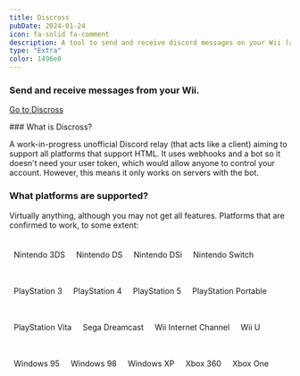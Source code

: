 ```yaml
---
title: Discross
pubDate: 2024-01-24
icon: fa-solid fa-comment
description: A tool to send and receive discord messages on your Wii (and other devices)!
type: "Extra"
color: 1496e0
---
```


### Send and receive messages from your Wii.

<a href="https://discross.rc24.xyz/" style="margin-top:8px; width:100%;" class="btn btn-success"><i class="fa fa-link"></i> Go to Discross</a>
<br>



### What is Discross?

A work-in-progress unofficial Discord relay (that acts like a client) aiming to support all platforms that support HTML. It uses webhooks and a bot so it doesn't need your user token, which would allow anyone to control your account. However, this means it only works on servers with the bot.


### What platforms are supported?

Virtually anything, although you may not get all features. Platforms that are confirmed to work, to some extent:

<div style="display:flex; flex-direction:row; flex-wrap:wrap; gap:4px;">
<p style="padding:8px; background-color:var(--bg-color-tertiary); border-radius:4px;">Nintendo 3DS</p>
<p style="padding:8px; background-color:var(--bg-color-tertiary); border-radius:4px;">Nintendo DS</p>
<p style="padding:8px; background-color:var(--bg-color-tertiary); border-radius:4px;">Nintendo DSi</p>
<p style="padding:8px; background-color:var(--bg-color-tertiary); border-radius:4px;">Nintendo Switch</p>
<p style="padding:8px; background-color:var(--bg-color-tertiary); border-radius:4px;">PlayStation 3</p>
<p style="padding:8px; background-color:var(--bg-color-tertiary); border-radius:4px;">PlayStation 4</p>
<p style="padding:8px; background-color:var(--bg-color-tertiary); border-radius:4px;">PlayStation 5</p>
<p style="padding:8px; background-color:var(--bg-color-tertiary); border-radius:4px;">PlayStation Portable</p>
<p style="padding:8px; background-color:var(--bg-color-tertiary); border-radius:4px;">PlayStation Vita</p>
<p style="padding:8px; background-color:var(--bg-color-tertiary); border-radius:4px;">Sega Dreamcast</p>
<p style="padding:8px; background-color:var(--bg-color-tertiary); border-radius:4px;">Wii Internet Channel</p>
<p style="padding:8px; background-color:var(--bg-color-tertiary); border-radius:4px;">Wii U</p>
<p style="padding:8px; background-color:var(--bg-color-tertiary); border-radius:4px;">Windows 95</p>
<p style="padding:8px; background-color:var(--bg-color-tertiary); border-radius:4px;">Windows 98</p>
<p style="padding:8px; background-color:var(--bg-color-tertiary); border-radius:4px;">Windows XP</p>
<p style="padding:8px; background-color:var(--bg-color-tertiary); border-radius:4px;">Xbox 360</p>
<p style="padding:8px; background-color:var(--bg-color-tertiary); border-radius:4px;">Xbox One</p>
</div>